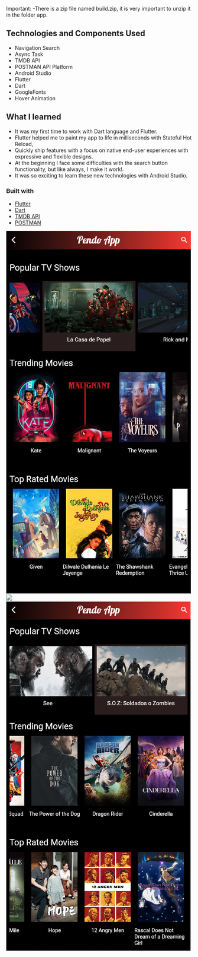 Important:
    -There is a zip file named build.zip, it is very important to unzip it in the folder app.
## Technologies and Components Used
- Navigation Search
- Async Task
- TMDB API
- POSTMAN API Platform
- Android Studio
- Flutter
- Dart
- GoogleFonts
- Hover Animation

## What I learned
- It was my first time to work with Dart language and Flutter.
- Flutter helped me to paint my app to life in milliseconds with Stateful Hot Reload,
- Quickly ship features with a focus on native end-user experiences with expressive and flexible designs.
- At the beginning I face some difficulties with the search button functionality, but like always, I make it work!.
- It was so exciting to learn these new technologies with Android Studio.

### Built with
- [Flutter](https://flutter.dev/docs)
- [Dart](https://dart.dev/guides)
- [TMDB API](https://developers.themoviedb.org/3/getting-started/introduction)
- [POSTMAN](https://www.postman.com)

![](App_Images/HomeScreen.png)
![](App_Images/DescriptionScreen)
![](App_Images/HomeScreen2.png)


